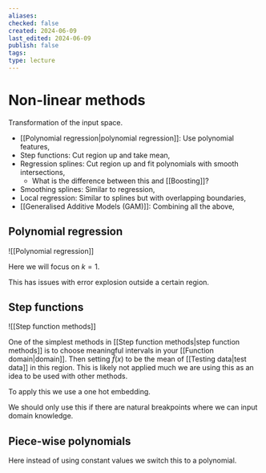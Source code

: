 ```yaml
---
aliases: 
checked: false
created: 2024-06-09
last_edited: 2024-06-09
publish: false
tags: 
type: lecture
---
```

# Non-linear methods

Transformation of the input space.
- [[Polynomial regression|polynomial regression]]:  Use polynomial features,
- Step functions: Cut region up and take mean,
- Regression splines: Cut region up and fit polynomials with smooth intersections,
	- What is the difference between this and [[Boosting]]?
- Smoothing splines: Similar to regression,
- Local regression: Similar to splines but with overlapping boundaries,
- [[Generalised Additive Models (GAM)]]: Combining all the above,

## Polynomial regression

![[Polynomial regression]]

Here we will focus on $k=1$.

This has issues with error explosion outside a certain region.

## Step functions

![[Step function methods]]

One of the simplest methods in [[Step function methods|step function methods]] is to choose meaningful intervals in your [[Function domain|domain]]. Then setting $\hat{f}(x)$ to be the mean of [[Testing data|test data]] in this region. This is likely not applied much we are using this as an idea to be used with other methods.

To apply this we use a one hot embedding.

We should only use this if there are natural breakpoints where we can input domain knowledge.

## Piece-wise polynomials

Here instead of using constant values we switch this to a polynomial.
